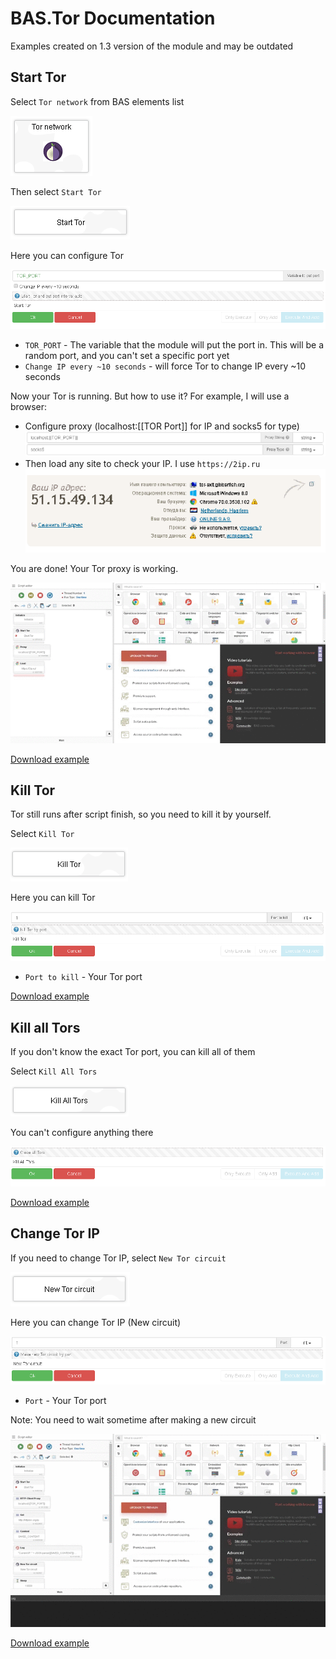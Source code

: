 # BAS.Tor Documentation

Examples created on 1.3 version of the module and may be outdated

## Start Tor
Select `Tor network` from BAS elements list

![](start_tor_image_1.png)

Then select `Start Tor`

![](start_tor_image_2.png)

Here you can configure Tor

![](start_tor_image_3.png)

 - `TOR_PORT` - The variable that the module will put the port in. This will be a random port, and you can't set a specific port yet
 - `Change IP every ~10 seconds` - will force Tor to change IP every ~10 seconds

Now your Tor is running. But how to use it? For example, I will use a browser:

 - Configure proxy (localhost:[[TOR Port]] for IP and socks5 for type)
 ![](start_tor_image_4.png)
 - Then load any site to check your IP. I use `https://2ip.ru`
 ![](start_tor_image_5.png)
 
 You are done! Your Tor proxy is working.
 
![](start_tor.gif)

[Download example](https://github.com/katant/BAS.TorDocs/blob/master/start_tor.xml)
 
## Kill Tor
Tor still runs after script finish, so you need to kill it by yourself.

Select `Kill Tor`
 
![](kill_tor_image_1.png)
 
Here you can kill Tor
 
![](kill_tor_image_2.png)
 
 - `Port to kill` - Your Tor port
  
[Download example](https://github.com/katant/BAS.TorDocs/blob/master/kill_tor.xml)
  
## Kill all Tors
If you don't know the exact Tor port, you can kill all of them

Select `Kill All Tors`
  
![](kill_all_tors_image_1.png)
  
You can't configure anything there
  
![](kill_all_tors_image_2.png)
  
[Download example](https://github.com/katant/BAS.TorDocs/blob/master/kill_all_tors.xml)
 
## Change Tor IP
If you need to change Tor IP, select `New Tor circuit`
 
![](change_tor_ip_image_1.png)
 
Here you can change Tor IP (New circuit)
 
![](change_tor_ip_image_2.png)
 
 - `Port` - Your Tor port
 
Note: You need to wait sometime after making a new circuit
 
![](change_tor_ip.gif)

[Download example](https://github.com/katant/BAS.TorDocs/blob/master/change_tor_ip.xml)